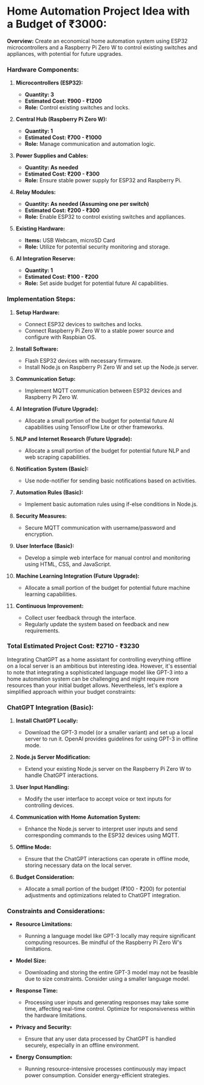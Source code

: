 # Home Automation Project Idea with a Budget of ₹3000:

**Overview:**
Create an economical home automation system using ESP32 microcontrollers and a Raspberry Pi Zero W to control existing switches and appliances, with potential for future upgrades.

### Hardware Components:

1. **Microcontrollers (ESP32):**
   - **Quantity: 3**
   - **Estimated Cost: ₹900 - ₹1200**
   - **Role:** Control existing switches and locks.

2. **Central Hub (Raspberry Pi Zero W):**
   - **Quantity: 1**
   - **Estimated Cost: ₹700 - ₹1000**
   - **Role:** Manage communication and automation logic.

3. **Power Supplies and Cables:**
   - **Quantity: As needed**
   - **Estimated Cost: ₹200 - ₹300**
   - **Role:** Ensure stable power supply for ESP32 and Raspberry Pi.

4. **Relay Modules:**
   - **Quantity: As needed (Assuming one per switch)**
   - **Estimated Cost: ₹200 - ₹300**
   - **Role:** Enable ESP32 to control existing switches and appliances.

5. **Existing Hardware:**
   - **Items:** USB Webcam, microSD Card
   - **Role:** Utilize for potential security monitoring and storage.

6. **AI Integration Reserve:**
   - **Quantity: 1**
   - **Estimated Cost: ₹100 - ₹200**
   - **Role:** Set aside budget for potential future AI capabilities.

### Implementation Steps:

1. **Setup Hardware:**
   - Connect ESP32 devices to switches and locks.
   - Connect Raspberry Pi Zero W to a stable power source and configure with Raspbian OS.

2. **Install Software:**
   - Flash ESP32 devices with necessary firmware.
   - Install Node.js on Raspberry Pi Zero W and set up the Node.js server.

3. **Communication Setup:**
   - Implement MQTT communication between ESP32 devices and Raspberry Pi Zero W.

4. **AI Integration (Future Upgrade):**
   - Allocate a small portion of the budget for potential future AI capabilities using TensorFlow Lite or other frameworks.

5. **NLP and Internet Research (Future Upgrade):**
   - Allocate a small portion of the budget for potential future NLP and web scraping capabilities.

6. **Notification System (Basic):**
   - Use node-notifier for sending basic notifications based on activities.

7. **Automation Rules (Basic):**
   - Implement basic automation rules using if-else conditions in Node.js.

8. **Security Measures:**
   - Secure MQTT communication with username/password and encryption.

9. **User Interface (Basic):**
   - Develop a simple web interface for manual control and monitoring using HTML, CSS, and JavaScript.

10. **Machine Learning Integration (Future Upgrade):**
    - Allocate a small portion of the budget for potential future machine learning capabilities.

11. **Continuous Improvement:**
    - Collect user feedback through the interface.
    - Regularly update the system based on feedback and new requirements.

### Total Estimated Project Cost: ₹2710 - ₹3230

Integrating ChatGPT as a home assistant for controlling everything offline on a local server is an ambitious but interesting idea. However, it's essential to note that integrating a sophisticated language model like GPT-3 into a home automation system can be challenging and might require more resources than your initial budget allows. Nevertheless, let's explore a simplified approach within your budget constraints:

### ChatGPT Integration (Basic):

1. **Install ChatGPT Locally:**
   - Download the GPT-3 model (or a smaller variant) and set up a local server to run it. OpenAI provides guidelines for using GPT-3 in offline mode.

2. **Node.js Server Modification:**
   - Extend your existing Node.js server on the Raspberry Pi Zero W to handle ChatGPT interactions.

3. **User Input Handling:**
   - Modify the user interface to accept voice or text inputs for controlling devices.

4. **Communication with Home Automation System:**
   - Enhance the Node.js server to interpret user inputs and send corresponding commands to the ESP32 devices using MQTT.

5. **Offline Mode:**
   - Ensure that the ChatGPT interactions can operate in offline mode, storing necessary data on the local server.

6. **Budget Consideration:**
   - Allocate a small portion of the budget (₹100 - ₹200) for potential adjustments and optimizations related to ChatGPT integration.

### Constraints and Considerations:

- **Resource Limitations:**
  - Running a language model like GPT-3 locally may require significant computing resources. Be mindful of the Raspberry Pi Zero W's limitations.

- **Model Size:**
  - Downloading and storing the entire GPT-3 model may not be feasible due to size constraints. Consider using a smaller language model.

- **Response Time:**
  - Processing user inputs and generating responses may take some time, affecting real-time control. Optimize for responsiveness within the hardware limitations.

- **Privacy and Security:**
  - Ensure that any user data processed by ChatGPT is handled securely, especially in an offline environment.

- **Energy Consumption:**
  - Running resource-intensive processes continuously may impact power consumption. Consider energy-efficient strategies.
